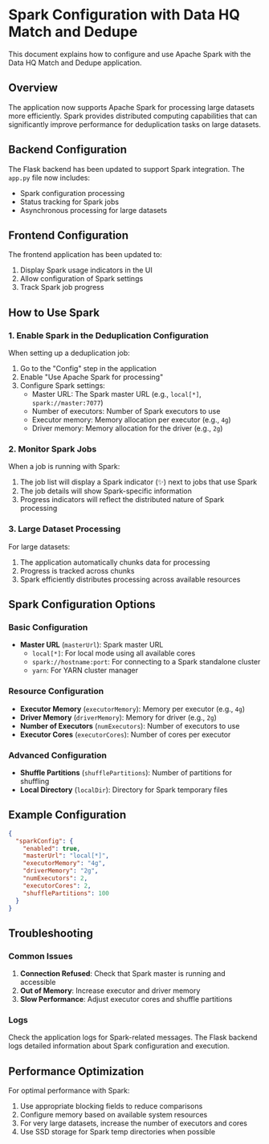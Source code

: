 
# Spark Configuration with Data HQ Match and Dedupe

This document explains how to configure and use Apache Spark with the Data HQ Match and Dedupe application.

## Overview

The application now supports Apache Spark for processing large datasets more efficiently. Spark provides distributed computing capabilities that can significantly improve performance for deduplication tasks on large datasets.

## Backend Configuration

The Flask backend has been updated to support Spark integration. The `app.py` file now includes:

- Spark configuration processing
- Status tracking for Spark jobs
- Asynchronous processing for large datasets

## Frontend Configuration

The frontend application has been updated to:

1. Display Spark usage indicators in the UI
2. Allow configuration of Spark settings
3. Track Spark job progress

## How to Use Spark

### 1. Enable Spark in the Deduplication Configuration

When setting up a deduplication job:

1. Go to the "Config" step in the application
2. Enable "Use Apache Spark for processing"
3. Configure Spark settings:
   - Master URL: The Spark master URL (e.g., `local[*]`, `spark://master:7077`)
   - Number of executors: Number of Spark executors to use
   - Executor memory: Memory allocation per executor (e.g., `4g`)
   - Driver memory: Memory allocation for the driver (e.g., `2g`)

### 2. Monitor Spark Jobs

When a job is running with Spark:

1. The job list will display a Spark indicator (✨) next to jobs that use Spark
2. The job details will show Spark-specific information
3. Progress indicators will reflect the distributed nature of Spark processing

### 3. Large Dataset Processing

For large datasets:

1. The application automatically chunks data for processing
2. Progress is tracked across chunks
3. Spark efficiently distributes processing across available resources

## Spark Configuration Options

### Basic Configuration

- **Master URL** (`masterUrl`): Spark master URL
  - `local[*]`: For local mode using all available cores
  - `spark://hostname:port`: For connecting to a Spark standalone cluster
  - `yarn`: For YARN cluster manager

### Resource Configuration

- **Executor Memory** (`executorMemory`): Memory per executor (e.g., `4g`)
- **Driver Memory** (`driverMemory`): Memory for driver (e.g., `2g`)
- **Number of Executors** (`numExecutors`): Number of executors to use
- **Executor Cores** (`executorCores`): Number of cores per executor

### Advanced Configuration

- **Shuffle Partitions** (`shufflePartitions`): Number of partitions for shuffling
- **Local Directory** (`localDir`): Directory for Spark temporary files

## Example Configuration

```json
{
  "sparkConfig": {
    "enabled": true,
    "masterUrl": "local[*]",
    "executorMemory": "4g",
    "driverMemory": "2g",
    "numExecutors": 2,
    "executorCores": 2,
    "shufflePartitions": 100
  }
}
```

## Troubleshooting

### Common Issues

1. **Connection Refused**: Check that Spark master is running and accessible
2. **Out of Memory**: Increase executor and driver memory
3. **Slow Performance**: Adjust executor cores and shuffle partitions

### Logs

Check the application logs for Spark-related messages. The Flask backend logs detailed information about Spark configuration and execution.

## Performance Optimization

For optimal performance with Spark:

1. Use appropriate blocking fields to reduce comparisons
2. Configure memory based on available system resources
3. For very large datasets, increase the number of executors and cores
4. Use SSD storage for Spark temp directories when possible
